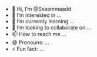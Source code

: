 - 👋 Hi, I’m @Ssaammaadd
- 👀 I’m interested in ...
- 🌱 I’m currently learning ...
- 💞️ I’m looking to collaborate on ...
- 📫 How to reach me ...
- 😄 Pronouns: ...
- ⚡ Fun fact: ...

<!---
Ssaammaadd/Ssaammaadd is a ✨ special ✨ repository because its `README.md` (this file) appears on your GitHub profile.
You can click the Preview link to take a look at your changes.
--->
